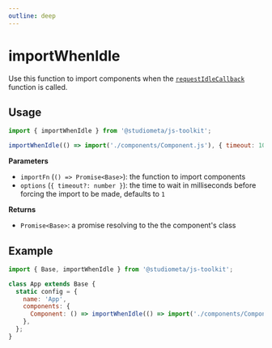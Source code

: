 ```yaml
---
outline: deep
---
```


# importWhenIdle

Use this function to import components when the [`requestIdleCallback`](https://developer.mozilla.org/en-US/docs/Web/API/Window/requestIdleCallback) function is called.

## Usage

```js twoslash
import { importWhenIdle } from '@studiometa/js-toolkit';

importWhenIdle(() => import('./components/Component.js'), { timeout: 1000 });
```

**Parameters**

- `importFn` (`() => Promise<Base>`): the function to import components
- `options` (`{ timeout?: number }`): the time to wait in milliseconds before forcing the import to be made, defaults to `1`

**Returns**

- `Promise<Base>`: a promise resolving to the the component's class

## Example

```js {1,7} twoslash
import { Base, importWhenIdle } from '@studiometa/js-toolkit';

class App extends Base {
  static config = {
    name: 'App',
    components: {
      Component: () => importWhenIdle(() => import('./components/Component.js')),
    },
  };
}
```
